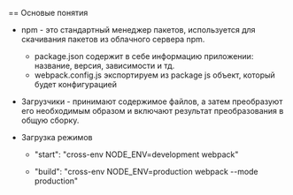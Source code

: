 == Основые понятия

* npm - это стандартный менеджер пакетов, используется для скачивания пакетов из облачного сервера npm.
  - package.json содержит в себе информацию приложении: название, версия, зависимости и тд.
  - webpack.config.js экспортируем из package js объект, который будет конфигурацией 

* Загрузчики - принимают содержимое файлов, а затем преобразуют его необходимым образом и включают результат преобразования в общую сборку.

* Загрузка режимов
   -  "start": "cross-env NODE_ENV=development webpack"
    
   - "build": "cross-env NODE_ENV=production webpack --mode production"
   
 